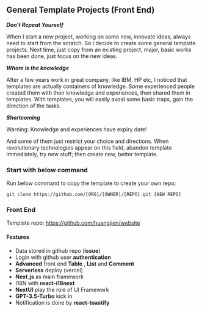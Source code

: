 ## General Template Projects (Front End)

**_Don't Repeat Yourself_**

When I start a new project, working on some new, innovate ideas, always need to start from the scratch. So I decide to create some general template projects. Next time, just copy from an existing project, major, basic works has been done, just focus on the new ideas.

**_Where is the knowledge_**

After a few years work in great company, like IBM, HP etc, I noticed that templates are actually containers of knowledge. Some experienced people created them with their knowledge and experiences, then shared them in templates. With templates, you will easily avoid some basic traps, gain the direction of the tasks.

**_Shortcoming_**

Warning: Knowledge and experiences have expiry date!

And some of them just restrict your choice and directions. When revolutionary technologies appear on this field, abandon template immediately, try new stuff; then create new, better template.

### Start with below command

Run below command to copy the template to create your own repo:

`git clone https://github.com/[ORG]/[OWNER]/[REPO].git [NEW REPO]`

### Front End

Template repo: https://github.com/huangjien/website

#### Features

- Data stored in github repo (**issue**)
- Login with github user **authentication**
- **Advanced** front end **Table** , **List** and **Comment**
- **Serverless** deploy (vercel)
- **Next.js** as main framework
- I18N with **react-i18next**
- **NextUI** play the role of UI Framework
- **GPT-3.5-Turbo** kick in
- Notification is done by **react-toastify**
